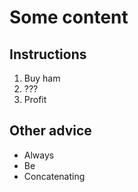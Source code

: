 # Some content

## Instructions

1. Buy ham
2. ???
3. Profit

## Other advice

- Always
- Be 
- Concatenating